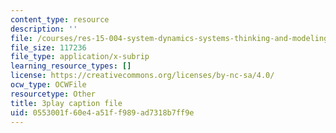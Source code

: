```yaml
---
content_type: resource
description: ''
file: /courses/res-15-004-system-dynamics-systems-thinking-and-modeling-for-a-complex-world-january-iap-2020/0553001f60e4a51ff989ad7318b7ff9e_o-Yp8A7BPE8.srt
file_size: 117236
file_type: application/x-subrip
learning_resource_types: []
license: https://creativecommons.org/licenses/by-nc-sa/4.0/
ocw_type: OCWFile
resourcetype: Other
title: 3play caption file
uid: 0553001f-60e4-a51f-f989-ad7318b7ff9e
---
```

